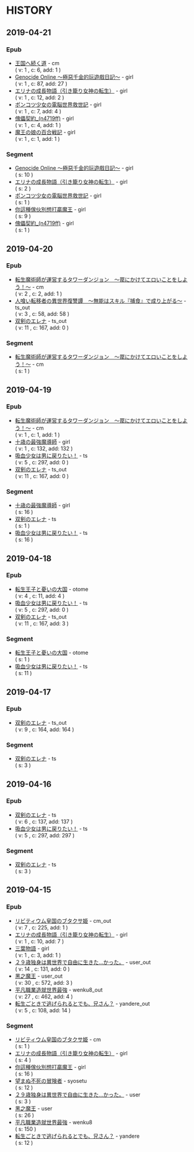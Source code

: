 # HISTORY

## 2019-04-21

### Epub

- [王国へ続く道](cm/%E7%8E%8B%E5%9B%BD%E3%81%B8%E7%B6%9A%E3%81%8F%E9%81%93) - cm
  <br/>( v: 1 , c: 6, add: 1 )
- [Genocide Online ～極惡千金的玩遊戲日記～](girl/Genocide%20Online%20%EF%BD%9E%E6%A5%B5%E6%83%A1%E5%8D%83%E9%87%91%E7%9A%84%E7%8E%A9%E9%81%8A%E6%88%B2%E6%97%A5%E8%A8%98%EF%BD%9E) - girl
  <br/>( v: 1 , c: 87, add: 27 )
- [エリナの成長物語（引き籠り女神の転生）](girl/%E3%82%A8%E3%83%AA%E3%83%8A%E3%81%AE%E6%88%90%E9%95%B7%E7%89%A9%E8%AA%9E%EF%BC%88%E5%BC%95%E3%81%8D%E7%B1%A0%E3%82%8A%E5%A5%B3%E7%A5%9E%E3%81%AE%E8%BB%A2%E7%94%9F%EF%BC%89) - girl
  <br/>( v: 1 , c: 12, add: 2 )
- [ポンコツ少女の電脳世界救世記](girl/%E3%83%9D%E3%83%B3%E3%82%B3%E3%83%84%E5%B0%91%E5%A5%B3%E3%81%AE%E9%9B%BB%E8%84%B3%E4%B8%96%E7%95%8C%E6%95%91%E4%B8%96%E8%A8%98) - girl
  <br/>( v: 1 , c: 7, add: 4 )
- [傀儡契約_(n4719ff)](girl/%E5%82%80%E5%84%A1%E5%A5%91%E7%B4%84_(n4719ff)) - girl
  <br/>( v: 1 , c: 4, add: 1 )
- [魔王の娘の百合戦記](girl/%E9%AD%94%E7%8E%8B%E3%81%AE%E5%A8%98%E3%81%AE%E7%99%BE%E5%90%88%E6%88%A6%E8%A8%98) - girl
  <br/>( v: 1 , c: 1, add: 1 )

### Segment

- [Genocide Online ～極惡千金的玩遊戲日記～](girl/Genocide%20Online%20%EF%BD%9E%E6%A5%B5%E6%83%A1%E5%8D%83%E9%87%91%E7%9A%84%E7%8E%A9%E9%81%8A%E6%88%B2%E6%97%A5%E8%A8%98%EF%BD%9E) - girl
  <br/>( s: 10 )
- [エリナの成長物語（引き籠り女神の転生）](girl/%E3%82%A8%E3%83%AA%E3%83%8A%E3%81%AE%E6%88%90%E9%95%B7%E7%89%A9%E8%AA%9E%EF%BC%88%E5%BC%95%E3%81%8D%E7%B1%A0%E3%82%8A%E5%A5%B3%E7%A5%9E%E3%81%AE%E8%BB%A2%E7%94%9F%EF%BC%89) - girl
  <br/>( s: 2 )
- [ポンコツ少女の電脳世界救世記](girl/%E3%83%9D%E3%83%B3%E3%82%B3%E3%83%84%E5%B0%91%E5%A5%B3%E3%81%AE%E9%9B%BB%E8%84%B3%E4%B8%96%E7%95%8C%E6%95%91%E4%B8%96%E8%A8%98) - girl
  <br/>( s: 1 )
- [你這種傢伙別想打贏魔王](girl/%E4%BD%A0%E9%80%99%E7%A8%AE%E5%82%A2%E4%BC%99%E5%88%A5%E6%83%B3%E6%89%93%E8%B4%8F%E9%AD%94%E7%8E%8B) - girl
  <br/>( s: 9 )
- [傀儡契約_(n4719ff)](girl/%E5%82%80%E5%84%A1%E5%A5%91%E7%B4%84_(n4719ff)) - girl
  <br/>( s: 1 )

## 2019-04-20

### Epub

- [転生魔術師が運営するタワーダンジョン　～罠にかけてエロいことをしよう！～](cm/%E8%BB%A2%E7%94%9F%E9%AD%94%E8%A1%93%E5%B8%AB%E3%81%8C%E9%81%8B%E5%96%B6%E3%81%99%E3%82%8B%E3%82%BF%E3%83%AF%E3%83%BC%E3%83%80%E3%83%B3%E3%82%B8%E3%83%A7%E3%83%B3%E3%80%80%EF%BD%9E%E7%BD%A0%E3%81%AB%E3%81%8B%E3%81%91%E3%81%A6%E3%82%A8%E3%83%AD%E3%81%84%E3%81%93%E3%81%A8%E3%82%92%E3%81%97%E3%82%88%E3%81%86%EF%BC%81%EF%BD%9E) - cm
  <br/>( v: 2 , c: 2, add: 1 )
- [人喰い転移者の異世界復讐譚　～無能はスキル『捕食』で成り上がる～](ts_out/%E4%BA%BA%E5%96%B0%E3%81%84%E8%BB%A2%E7%A7%BB%E8%80%85%E3%81%AE%E7%95%B0%E4%B8%96%E7%95%8C%E5%BE%A9%E8%AE%90%E8%AD%9A%E3%80%80%EF%BD%9E%E7%84%A1%E8%83%BD%E3%81%AF%E3%82%B9%E3%82%AD%E3%83%AB%E3%80%8E%E6%8D%95%E9%A3%9F%E3%80%8F%E3%81%A7%E6%88%90%E3%82%8A%E4%B8%8A%E3%81%8C%E3%82%8B%EF%BD%9E) - ts_out
  <br/>( v: 3 , c: 58, add: 58 )
- [双剣のエレナ](ts_out/%E5%8F%8C%E5%89%A3%E3%81%AE%E3%82%A8%E3%83%AC%E3%83%8A) - ts_out
  <br/>( v: 11 , c: 167, add: 0 )

### Segment

- [転生魔術師が運営するタワーダンジョン　～罠にかけてエロいことをしよう！～](cm/%E8%BB%A2%E7%94%9F%E9%AD%94%E8%A1%93%E5%B8%AB%E3%81%8C%E9%81%8B%E5%96%B6%E3%81%99%E3%82%8B%E3%82%BF%E3%83%AF%E3%83%BC%E3%83%80%E3%83%B3%E3%82%B8%E3%83%A7%E3%83%B3%E3%80%80%EF%BD%9E%E7%BD%A0%E3%81%AB%E3%81%8B%E3%81%91%E3%81%A6%E3%82%A8%E3%83%AD%E3%81%84%E3%81%93%E3%81%A8%E3%82%92%E3%81%97%E3%82%88%E3%81%86%EF%BC%81%EF%BD%9E) - cm
  <br/>( s: 1 )

## 2019-04-19

### Epub

- [転生魔術師が運営するタワーダンジョン　～罠にかけてエロいことをしよう！～](cm/%E8%BB%A2%E7%94%9F%E9%AD%94%E8%A1%93%E5%B8%AB%E3%81%8C%E9%81%8B%E5%96%B6%E3%81%99%E3%82%8B%E3%82%BF%E3%83%AF%E3%83%BC%E3%83%80%E3%83%B3%E3%82%B8%E3%83%A7%E3%83%B3%E3%80%80%EF%BD%9E%E7%BD%A0%E3%81%AB%E3%81%8B%E3%81%91%E3%81%A6%E3%82%A8%E3%83%AD%E3%81%84%E3%81%93%E3%81%A8%E3%82%92%E3%81%97%E3%82%88%E3%81%86%EF%BC%81%EF%BD%9E) - cm
  <br/>( v: 1 , c: 1, add: 1 )
- [十歳の最強魔導師](girl/%E5%8D%81%E6%AD%B3%E3%81%AE%E6%9C%80%E5%BC%B7%E9%AD%94%E5%B0%8E%E5%B8%AB) - girl
  <br/>( v: 1 , c: 132, add: 132 )
- [吸血少女は男に戻りたい！](ts/%E5%90%B8%E8%A1%80%E5%B0%91%E5%A5%B3%E3%81%AF%E7%94%B7%E3%81%AB%E6%88%BB%E3%82%8A%E3%81%9F%E3%81%84%EF%BC%81) - ts
  <br/>( v: 5 , c: 297, add: 0 )
- [双剣のエレナ](ts_out/%E5%8F%8C%E5%89%A3%E3%81%AE%E3%82%A8%E3%83%AC%E3%83%8A) - ts_out
  <br/>( v: 11 , c: 167, add: 0 )

### Segment

- [十歳の最強魔導師](girl/%E5%8D%81%E6%AD%B3%E3%81%AE%E6%9C%80%E5%BC%B7%E9%AD%94%E5%B0%8E%E5%B8%AB) - girl
  <br/>( s: 16 )
- [双剣のエレナ](ts/%E5%8F%8C%E5%89%A3%E3%81%AE%E3%82%A8%E3%83%AC%E3%83%8A) - ts
  <br/>( s: 1 )
- [吸血少女は男に戻りたい！](ts/%E5%90%B8%E8%A1%80%E5%B0%91%E5%A5%B3%E3%81%AF%E7%94%B7%E3%81%AB%E6%88%BB%E3%82%8A%E3%81%9F%E3%81%84%EF%BC%81) - ts
  <br/>( s: 16 )

## 2019-04-18

### Epub

- [転生王子と憂いの大国](otome/%E8%BB%A2%E7%94%9F%E7%8E%8B%E5%AD%90%E3%81%A8%E6%86%82%E3%81%84%E3%81%AE%E5%A4%A7%E5%9B%BD) - otome
  <br/>( v: 4 , c: 11, add: 4 )
- [吸血少女は男に戻りたい！](ts/%E5%90%B8%E8%A1%80%E5%B0%91%E5%A5%B3%E3%81%AF%E7%94%B7%E3%81%AB%E6%88%BB%E3%82%8A%E3%81%9F%E3%81%84%EF%BC%81) - ts
  <br/>( v: 5 , c: 297, add: 0 )
- [双剣のエレナ](ts_out/%E5%8F%8C%E5%89%A3%E3%81%AE%E3%82%A8%E3%83%AC%E3%83%8A) - ts_out
  <br/>( v: 11 , c: 167, add: 3 )

### Segment

- [転生王子と憂いの大国](otome/%E8%BB%A2%E7%94%9F%E7%8E%8B%E5%AD%90%E3%81%A8%E6%86%82%E3%81%84%E3%81%AE%E5%A4%A7%E5%9B%BD) - otome
  <br/>( s: 1 )
- [吸血少女は男に戻りたい！](ts/%E5%90%B8%E8%A1%80%E5%B0%91%E5%A5%B3%E3%81%AF%E7%94%B7%E3%81%AB%E6%88%BB%E3%82%8A%E3%81%9F%E3%81%84%EF%BC%81) - ts
  <br/>( s: 11 )

## 2019-04-17

### Epub

- [双剣のエレナ](ts_out/%E5%8F%8C%E5%89%A3%E3%81%AE%E3%82%A8%E3%83%AC%E3%83%8A) - ts_out
  <br/>( v: 9 , c: 164, add: 164 )

### Segment

- [双剣のエレナ](ts/%E5%8F%8C%E5%89%A3%E3%81%AE%E3%82%A8%E3%83%AC%E3%83%8A) - ts
  <br/>( s: 3 )

## 2019-04-16

### Epub

- [双剣のエレナ](ts/%E5%8F%8C%E5%89%A3%E3%81%AE%E3%82%A8%E3%83%AC%E3%83%8A) - ts
  <br/>( v: 6 , c: 137, add: 137 )
- [吸血少女は男に戻りたい！](ts/%E5%90%B8%E8%A1%80%E5%B0%91%E5%A5%B3%E3%81%AF%E7%94%B7%E3%81%AB%E6%88%BB%E3%82%8A%E3%81%9F%E3%81%84%EF%BC%81) - ts
  <br/>( v: 5 , c: 297, add: 297 )

### Segment

- [双剣のエレナ](ts/%E5%8F%8C%E5%89%A3%E3%81%AE%E3%82%A8%E3%83%AC%E3%83%8A) - ts
  <br/>( s: 3 )

## 2019-04-15

### Epub

- [リビティウム皇国のブタクサ姫](cm_out/%E3%83%AA%E3%83%93%E3%83%86%E3%82%A3%E3%82%A6%E3%83%A0%E7%9A%87%E5%9B%BD%E3%81%AE%E3%83%96%E3%82%BF%E3%82%AF%E3%82%B5%E5%A7%AB) - cm_out
  <br/>( v: 7 , c: 225, add: 1 )
- [エリナの成長物語（引き籠り女神の転生）](girl/%E3%82%A8%E3%83%AA%E3%83%8A%E3%81%AE%E6%88%90%E9%95%B7%E7%89%A9%E8%AA%9E%EF%BC%88%E5%BC%95%E3%81%8D%E7%B1%A0%E3%82%8A%E5%A5%B3%E7%A5%9E%E3%81%AE%E8%BB%A2%E7%94%9F%EF%BC%89) - girl
  <br/>( v: 1 , c: 10, add: 7 )
- [三葉物語](girl/%E4%B8%89%E8%91%89%E7%89%A9%E8%AA%9E) - girl
  <br/>( v: 1 , c: 3, add: 1 )
- [２９歳独身は異世界で自由に生きた…かった。](user_out/%EF%BC%92%EF%BC%99%E6%AD%B3%E7%8B%AC%E8%BA%AB%E3%81%AF%E7%95%B0%E4%B8%96%E7%95%8C%E3%81%A7%E8%87%AA%E7%94%B1%E3%81%AB%E7%94%9F%E3%81%8D%E3%81%9F%E2%80%A6%E3%81%8B%E3%81%A3%E3%81%9F%E3%80%82) - user_out
  <br/>( v: 14 , c: 131, add: 0 )
- [黑之魔王](user_out/%E9%BB%91%E4%B9%8B%E9%AD%94%E7%8E%8B) - user_out
  <br/>( v: 30 , c: 572, add: 3 )
- [平凡職業造就世界最強](wenku8_out/%E5%B9%B3%E5%87%A1%E8%81%B7%E6%A5%AD%E9%80%A0%E5%B0%B1%E4%B8%96%E7%95%8C%E6%9C%80%E5%BC%B7) - wenku8_out
  <br/>( v: 27 , c: 462, add: 4 )
- [転生ごときで逃げられるとでも、兄さん？](yandere_out/%E8%BB%A2%E7%94%9F%E3%81%94%E3%81%A8%E3%81%8D%E3%81%A7%E9%80%83%E3%81%92%E3%82%89%E3%82%8C%E3%82%8B%E3%81%A8%E3%81%A7%E3%82%82%E3%80%81%E5%85%84%E3%81%95%E3%82%93%EF%BC%9F) - yandere_out
  <br/>( v: 5 , c: 108, add: 14 )

### Segment

- [リビティウム皇国のブタクサ姫](cm/%E3%83%AA%E3%83%93%E3%83%86%E3%82%A3%E3%82%A6%E3%83%A0%E7%9A%87%E5%9B%BD%E3%81%AE%E3%83%96%E3%82%BF%E3%82%AF%E3%82%B5%E5%A7%AB) - cm
  <br/>( s: 1 )
- [エリナの成長物語（引き籠り女神の転生）](girl/%E3%82%A8%E3%83%AA%E3%83%8A%E3%81%AE%E6%88%90%E9%95%B7%E7%89%A9%E8%AA%9E%EF%BC%88%E5%BC%95%E3%81%8D%E7%B1%A0%E3%82%8A%E5%A5%B3%E7%A5%9E%E3%81%AE%E8%BB%A2%E7%94%9F%EF%BC%89) - girl
  <br/>( s: 4 )
- [你這種傢伙別想打贏魔王](girl/%E4%BD%A0%E9%80%99%E7%A8%AE%E5%82%A2%E4%BC%99%E5%88%A5%E6%83%B3%E6%89%93%E8%B4%8F%E9%AD%94%E7%8E%8B) - girl
  <br/>( s: 16 )
- [望まぬ不死の冒険者](syosetu/%E6%9C%9B%E3%81%BE%E3%81%AC%E4%B8%8D%E6%AD%BB%E3%81%AE%E5%86%92%E9%99%BA%E8%80%85) - syosetu
  <br/>( s: 12 )
- [２９歳独身は異世界で自由に生きた…かった。](user/%EF%BC%92%EF%BC%99%E6%AD%B3%E7%8B%AC%E8%BA%AB%E3%81%AF%E7%95%B0%E4%B8%96%E7%95%8C%E3%81%A7%E8%87%AA%E7%94%B1%E3%81%AB%E7%94%9F%E3%81%8D%E3%81%9F%E2%80%A6%E3%81%8B%E3%81%A3%E3%81%9F%E3%80%82) - user
  <br/>( s: 3 )
- [黑之魔王](user/%E9%BB%91%E4%B9%8B%E9%AD%94%E7%8E%8B) - user
  <br/>( s: 26 )
- [平凡職業造就世界最強](wenku8/%E5%B9%B3%E5%87%A1%E8%81%B7%E6%A5%AD%E9%80%A0%E5%B0%B1%E4%B8%96%E7%95%8C%E6%9C%80%E5%BC%B7) - wenku8
  <br/>( s: 150 )
- [転生ごときで逃げられるとでも、兄さん？](yandere/%E8%BB%A2%E7%94%9F%E3%81%94%E3%81%A8%E3%81%8D%E3%81%A7%E9%80%83%E3%81%92%E3%82%89%E3%82%8C%E3%82%8B%E3%81%A8%E3%81%A7%E3%82%82%E3%80%81%E5%85%84%E3%81%95%E3%82%93%EF%BC%9F) - yandere
  <br/>( s: 12 )



